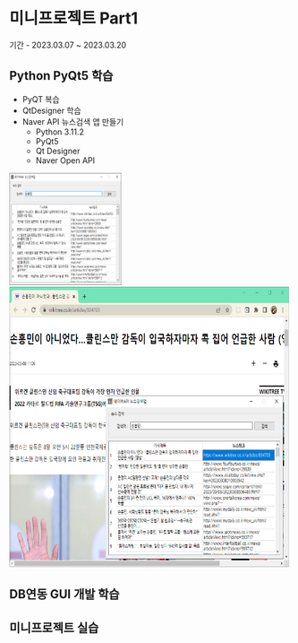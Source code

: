 # 미니프로젝트 Part1
기간 - 2023.03.07 ~ 2023.03.20

## Python PyQt5 학습
- PyQT 복습
- QtDesigner 학습
- Naver API 뉴스검색 앱 만들기
  - Python 3.11.2
  - PyQt5
  - Qt Designer
  - Naver Open API

<!--
# ![네이버 뉴스앱](https://raw.githubusercontent.com/SoYoungHW/miniprojects/main/images/navernews.png)
# ![네이버 뉴스앱](https://raw.githubusercontent.com/SoYoungHW/miniprojects/main/images/naverNews02.png)
-->

<img src="https://raw.githubusercontent.com/SoYoungHW/miniprojects/main/images/navernews.png" width="200" height="200"/>
<img src="https://raw.githubusercontent.com/SoYoungHW/miniprojects/main/images/naverNews02.png" width="500" height="500"/>


## DB연동 GUI 개발 학습

## 미니프로젝트 실습
